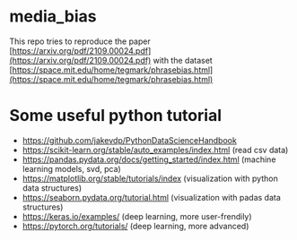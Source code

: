 # media_bias
This repo tries to reproduce the paper [https://arxiv.org/pdf/2109.00024.pdf](https://arxiv.org/pdf/2109.00024.pdf)
with the dataset [https://space.mit.edu/home/tegmark/phrasebias.html](https://space.mit.edu/home/tegmark/phrasebias.html)


# Some useful python tutorial
- https://github.com/jakevdp/PythonDataScienceHandbook
- https://scikit-learn.org/stable/auto_examples/index.html (read csv data)
- https://pandas.pydata.org/docs/getting_started/index.html (machine learning models, svd, pca)
- https://matplotlib.org/stable/tutorials/index (visualization with python data structures)
- https://seaborn.pydata.org/tutorial.html (visualization with padas data structures)
- https://keras.io/examples/ (deep learning, more user-frendily)
- https://pytorch.org/tutorials/ (deep learning, more advanced)
